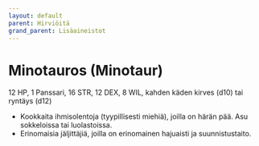 ```yaml
---
layout: default
parent: Hirviöitä
grand_parent: Lisäaineistot
---
```


# Minotauros (Minotaur)

12 HP, 1 Panssari, 16 STR, 12 DEX, 8 WIL, kahden käden kirves (d10) tai ryntäys (d12)

- Kookkaita ihmisolentoja (tyypillisesti miehiä), joilla on härän pää. Asu sokkeloissa tai luolastoissa.
- Erinomaisia jäljittäjiä, joilla on erinomainen hajuaisti ja suunnistustaito.
